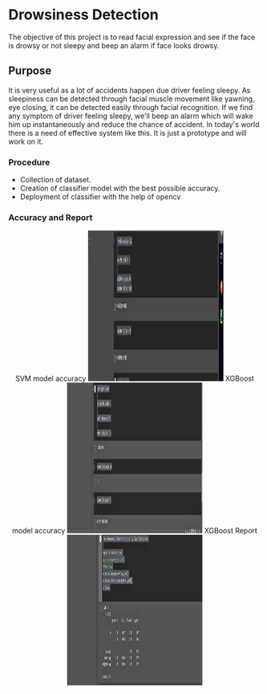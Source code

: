 # Drowsiness Detection
The objective of this project is to read facial expression and see if the face is drowsy or not sleepy and beep an alarm if face looks drowsy.

## Purpose
It is very useful as a lot of accidents happen due driver feeling sleepy. As sleepiness can be detected through facial muscle movement like yawning, eye closing, it can be detected easily through facial recognition. If we find any symptom of driver feeling sleepy, we'll beep an alarm which will wake him up instantaneously and reduce the chance of accident. In today's world there is a need of effective system like this. It is just a prototype and will work on it.

### Procedure
- Collection of dataset.
- Creation of classifier model with the best possible accuracy.
- Deployment of classifier with the help of opencv

### Accuracy and Report
<p align="center">
  SVM model accuracy
  <img src="https://github.com/sherlocked620/Drowsiness_Detector/blob/master/sample/Screenshot%20(118).png" width=270 height=300 />
  XGBoost model accuracy
  <img src="https://github.com/sherlocked620/Drowsiness_Detector/blob/master/sample/Screenshot%20(119).png" width=270 height=300 />
  XGBoost Report
  <img src="https://github.com/sherlocked620/Drowsiness_Detector/blob/master/sample/Screenshot%20(120).png" width=270 height=300 />
</p>
<br/>
